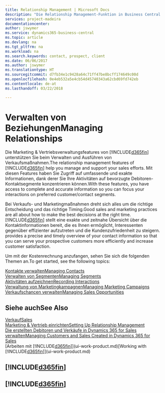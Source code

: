 ```yaml
---
title: Relationship Management | Microsoft Docs
description: "Die Relationship Management-Funktion in Business Central unterstützt Ihr Verkaufsanstrengungen und Sie können damit auf Informationen Ihrer Kontakte und auf Vermögensfunktionen effizient zugreifen."
services: project-madeira
documentationcenter: 
author: jswymer
ms.service: dynamics365-business-central
ms.topic: article
ms.devlang: na
ms.tgt_pltfrm: na
ms.workload: na
ms.search.keywords: contact, prospect, client
ms.date: 06/06/2017
ms.author: jswymer
ms.translationtype: HT
ms.sourcegitcommit: d7fb34e1c9428a64c71ff47be8bcff174649c00d
ms.openlocfilehash: 0e4eb532a5e4cb54d45740343a62cbd69fd742eb
ms.contentlocale: de-at
ms.lasthandoff: 03/22/2018

---
```

# <a name="managing-relationships"></a><span data-ttu-id="c48a9-103">Verwalten von Beziehungen</span><span class="sxs-lookup"><span data-stu-id="c48a9-103">Managing Relationships</span></span>
<span data-ttu-id="c48a9-104">Die Marketing & Vertriebsverwaltungsfeatures von [!INCLUDE[d365fin](includes/d365fin_md.md)] unterstützen Sie beim Verwalten und Ausführen von Verkaufsmaßnahmen.</span><span class="sxs-lookup"><span data-stu-id="c48a9-104">The relationship management features of [!INCLUDE[d365fin](includes/d365fin_md.md)] help you manage and support your sales efforts.</span></span> <span data-ttu-id="c48a9-105">Mit diesen Features haben Sie Zugriff auf umfassende und exakte Informationen, dank derer Sie Ihre Aktivitäten auf bevorzugte Debitoren-Kontaktsegmente konzentrieren können.</span><span class="sxs-lookup"><span data-stu-id="c48a9-105">With these features, you have access to complete and accurate information so you can focus your interactions on preferred customer/contact segments.</span></span>

<span data-ttu-id="c48a9-106">Bei Verkaufs- und Marketingmaßnahmen dreht sich alles um die richtige Entscheidung und das richtige Timing.</span><span class="sxs-lookup"><span data-stu-id="c48a9-106">Good sales and marketing practices are all about how to make the best decisions at the right time.</span></span> [!INCLUDE[d365fin](includes/d365fin_md.md)]<span data-ttu-id="c48a9-107"> stellt eine exakte und zeitnahe Übersicht über die Kontaktinformationen bereit, die es Ihnen ermöglicht, Interessenten gegenüber effizienter aufzutreten und die Kundenzufriedenheit zu steigern.</span><span class="sxs-lookup"><span data-stu-id="c48a9-107"> provides a precise and timely overview of your contact information so that you can serve your prospective customers more efficiently and increase customer satisfaction.</span></span>

<span data-ttu-id="c48a9-108">Um mit der Kostenrechnung anzufangen, sehen Sie sich die folgenden Themen an.</span><span class="sxs-lookup"><span data-stu-id="c48a9-108">To get started, see the following topics:</span></span>

[<span data-ttu-id="c48a9-109">Kontakte verwalten</span><span class="sxs-lookup"><span data-stu-id="c48a9-109">Managing Contacts</span></span>](marketing-contacts.md)  
[<span data-ttu-id="c48a9-110">Verwalten von Segmenten</span><span class="sxs-lookup"><span data-stu-id="c48a9-110">Managing Segments</span></span>](marketing-segments.md)  
[<span data-ttu-id="c48a9-111">Aktivitäten aufzeichnen</span><span class="sxs-lookup"><span data-stu-id="c48a9-111">Recording Interactions</span></span>](marketing-interactions.md)  
[<span data-ttu-id="c48a9-112">Verwaltung von Marketingkampagnen</span><span class="sxs-lookup"><span data-stu-id="c48a9-112">Managing Marketing Campaigns</span></span>](marketing-campaigns.md)  
[<span data-ttu-id="c48a9-113">Verkaufschancen verwalten</span><span class="sxs-lookup"><span data-stu-id="c48a9-113">Managing Sales Opportunities</span></span>](marketing-manage-sales-opportunities.md)

## <a name="see-also"></a><span data-ttu-id="c48a9-114">Siehe auch</span><span class="sxs-lookup"><span data-stu-id="c48a9-114">See Also</span></span>
[<span data-ttu-id="c48a9-115">Verkauf</span><span class="sxs-lookup"><span data-stu-id="c48a9-115">Sales</span></span>](sales-manage-sales.md)  
[<span data-ttu-id="c48a9-116">Marketing & Vertrieb einrichten</span><span class="sxs-lookup"><span data-stu-id="c48a9-116">Setting Up Relationship Management</span></span>](marketing-setup-marketing.md)  
[<span data-ttu-id="c48a9-117">Die erstellten Debitoren und Verkäufe in Dynamics 365 for Sales verwalten</span><span class="sxs-lookup"><span data-stu-id="c48a9-117">Managing Customers and Sales Created in Dynamics 365 for Sales</span></span>](marketing-integrate-dynamicscrm.md)  
<span data-ttu-id="c48a9-118">[Arbeiten mit [!INCLUDE[d365fin](includes/d365fin_md.md)]](ui-work-product.md)</span><span class="sxs-lookup"><span data-stu-id="c48a9-118">[Working with [!INCLUDE[d365fin](includes/d365fin_md.md)]](ui-work-product.md)</span></span>  

## [!INCLUDE[d365fin](includes/free_trial_md.md)]  
## [!INCLUDE[d365fin](includes/training_link_md.md)]


